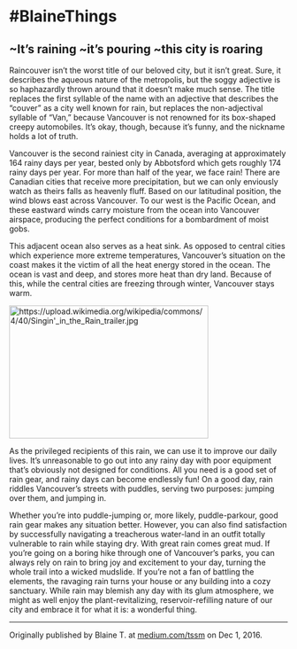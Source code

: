 # \#BlaineThings
## \~It’s raining \~it’s pouring \~this city is roaring

<div class="col2">
<p class="firstBold"><span id="firstBold">Raincouver isn’t the worst title</span> of our beloved city, but it isn’t great. Sure, it describes the aqueous nature of the metropolis, but the soggy adjective is so haphazardly thrown around that it doesn’t make much sense. The title replaces the first syllable of the name with an adjective that describes the “couver” as a city well known for rain, but replaces the non-adjectival syllable of “Van,” because Vancouver is not renowned for its box-shaped creepy automobiles. It’s okay, though, because it’s funny, and the nickname holds a lot of truth.
</p>
<p>
Vancouver is the second rainiest city in Canada, averaging at approximately 164 rainy days per year, bested only by Abbotsford which gets roughly 174 rainy days per year. For more than half of the year, we face rain! There are Canadian cities that receive more precipitation, but we can only enviously watch as theirs falls as heavenly fluff. Based on our latitudinal position, the wind blows east across Vancouver. To our west is the Pacific Ocean, and these eastward winds carry moisture from the ocean into Vancouver airspace, producing the perfect conditions for a bombardment of moist gobs.
</p>
<p>
This adjacent ocean also serves as a heat sink. As opposed to central cities which experience more extreme temperatures, Vancouver’s situation on the coast makes it the victim of all the heat energy stored in the ocean. The ocean is vast and deep, and stores more heat than dry land. Because of this, while the central cities are freezing through winter, Vancouver stays warm.
</p>
<div class="right column-image">
<img src="https://upload.wikimedia.org/wikipedia/commons/4/40/Singin'_in_the_Rain_trailer.jpg" alt="https://upload.wikimedia.org/wikipedia/commons/4/40/Singin'_in_the_Rain_trailer.jpg" style="height:240px;width:360px;">
</div>
<p>
As the privileged recipients of this rain, we can use it to improve our daily lives. It’s unreasonable to go out into any rainy day with poor equipment that’s obviously not designed for conditions. All you need is a good set of rain gear, and rainy days can become endlessly fun! On a good day, rain riddles Vancouver’s streets with puddles, serving two purposes: jumping over them, and jumping in. </p>
<p>
Whether you’re into puddle-jumping or, more likely, puddle-parkour, good rain gear makes any situation better. However, you can also find satisfaction by successfully navigating a treacherous water-land in an outfit totally vulnerable to rain while staying dry.
With great rain comes great mud. If you’re going on a boring hike through one of Vancouver’s parks, you can always rely on rain to bring joy and excitement to your day, turning the whole trail into a wicked mudslide. If you’re not a fan of battling the elements, the ravaging rain turns your house or any building into a cozy sanctuary. While rain may blemish any day with its glum atmosphere, we might as well enjoy the plant-revitalizing, reservoir-refilling nature of our city and embrace it for what it is: a wonderful thing.
</p>
</div>

___
Originally published by Blaine T.  at [medium.com/tssm](https://medium.com/tssm/blainethings-7639351aacbc#.52vp04vt6) on Dec 1, 2016.

